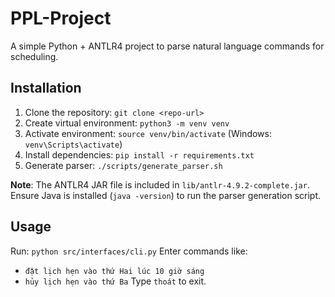 # PPL-Project

A simple Python + ANTLR4 project to parse natural language commands for scheduling.

## Installation
1. Clone the repository: `git clone <repo-url>`
2. Create virtual environment: `python3 -m venv venv`
3. Activate environment: `source venv/bin/activate` (Windows: `venv\Scripts\activate`)
4. Install dependencies: `pip install -r requirements.txt`
5. Generate parser: `./scripts/generate_parser.sh`

**Note**: The ANTLR4 JAR file is included in `lib/antlr-4.9.2-complete.jar`. Ensure Java is installed (`java -version`) to run the parser generation script.

## Usage
Run: `python src/interfaces/cli.py`
Enter commands like:
- `đặt lịch hẹn vào thứ Hai lúc 10 giờ sáng`
- `hủy lịch hẹn vào thứ Ba`
Type `thoát` to exit.
